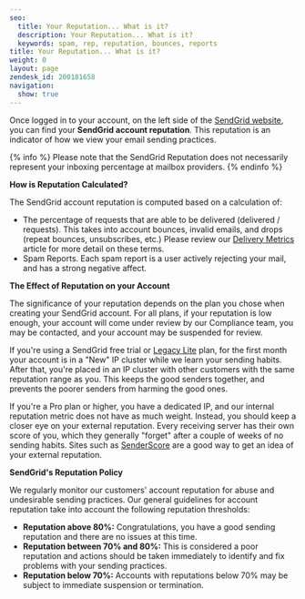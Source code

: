 ```yaml
---
seo:
  title: Your Reputation... What is it?
  description: Your Reputation... What is it?
  keywords: spam, rep, reputation, bounces, reports
title: Your Reputation... What is it?
weight: 0
layout: page
zendesk_id: 200181658
navigation:
  show: true
---
```


Once logged in to your account, on the left side of the [SendGrid website](https://sendgrid.com), you can find your  **SendGrid account reputation**. This reputation is an indicator of how we view your email sending practices.

[]({{root_url}}/images/Screen_Shot_2015-05-20_at_3.32.24_PM.png)

{% info %}
Please note that the SendGrid Reputation does not necessarily represent your inboxing percentage at mailbox providers.
{% endinfo %}

**How is Reputation Calculated?**

The SendGrid account reputation is computed based on a calculation of:

- The percentage of requests that are able to be delivered (delivered / requests). This takes into account bounces, invalid emails, and drops (repeat bounces, unsubscribes, etc.) Please review our [Delivery Metrics](http://sendgrid.com/docs/Delivery_Metrics/index.html) article for more detail on these terms.
- Spam Reports. Each spam report is a user actively rejecting your mail, and has a strong negative affect.

**The Effect of Reputation on your Account**

The significance of your reputation depends on the plan you chose when creating your SendGrid account. For all plans, if your reputation is low enough, your account will come under review by our Compliance team, you may be contacted, and your account may be suspended for review.

If you're using a SendGrid free trial or [Legacy Lite]({{root_url}}/Classroom/Basics/Billing/legacy_lite_plan.html) plan, for the first month your account is in a "New" IP cluster while we learn your sending habits. After that, you're placed in an IP cluster with other customers with the same reputation range as you. This keeps the good senders together, and prevents the poorer senders from harming the good ones.

If you're a Pro plan or higher, you have a dedicated IP, and our internal reputation metric does not have as much weight. Instead, you should keep a closer eye on your external reputation. Every receiving server has their own score of you, which they generally "forget" after a couple of weeks of no sending habits. Sites such as [SenderScore](https://www.senderscore.org/) are a good way to get an idea of your external reputation.

**SendGrid's Reputation Policy**

We regularly monitor our customers' account reputation for abuse and undesirable sending practices. Our general guidelines for account reputation take into account the following reputation thresholds:

- **Reputation above 80%:** Congratulations, you have a good sending reputation and there are no issues at this time.
- **Reputation between 70% and 80%:** This is considered a poor reputation and actions should be taken immediately to identify and fix problems with your sending practices.
- **Reputation below 70%:** Accounts with reputations below 70% may be subject to immediate suspension or termination.

